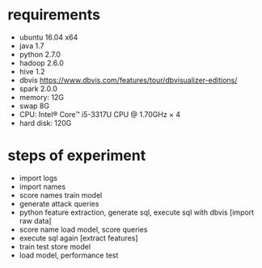 # requirements
- ubuntu 16.04 x64
- java 1.7
- python 2.7.0
- hadoop 2.6.0
- hive 1.2
- dbvis https://www.dbvis.com/features/tour/dbvisualizer-editions/
- spark 2.0.0
- memory: 12G
- swap 8G
- CPU: Intel® Core™ i5-3317U CPU @ 1.70GHz × 4
- hard disk: 120G
# steps of experiment
- import logs
- import names
- score names train model
- generate attack queries
- python feature extraction, generate sql, execute sql with dbvis [import raw data]
- score name load model, score queries
- execute sql again [extract features]
- train test store model
- load model, performance test
